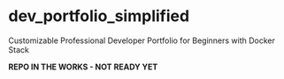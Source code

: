 # dev_portfolio_simplified
Customizable Professional Developer Portfolio for Beginners with Docker Stack

**REPO IN THE WORKS - NOT READY YET**
